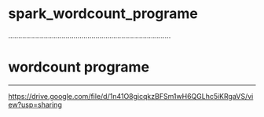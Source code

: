 # spark_wordcount_programe

..................................................................................

# wordcount programe
************************************************

https://drive.google.com/file/d/1n41O8gicqkzBFSm1wH6QGLhc5iKRgaVS/view?usp=sharing
